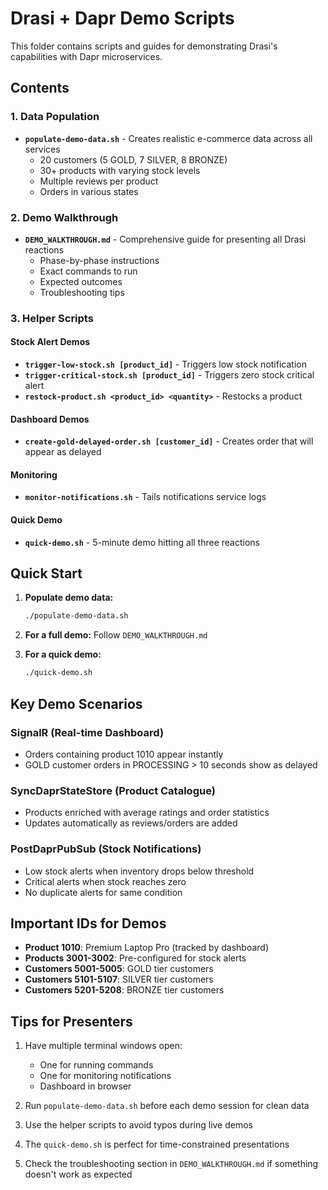 # Drasi + Dapr Demo Scripts

This folder contains scripts and guides for demonstrating Drasi's capabilities with Dapr microservices.

## Contents

### 1. Data Population
- **`populate-demo-data.sh`** - Creates realistic e-commerce data across all services
  - 20 customers (5 GOLD, 7 SILVER, 8 BRONZE)
  - 30+ products with varying stock levels
  - Multiple reviews per product
  - Orders in various states

### 2. Demo Walkthrough
- **`DEMO_WALKTHROUGH.md`** - Comprehensive guide for presenting all Drasi reactions
  - Phase-by-phase instructions
  - Exact commands to run
  - Expected outcomes
  - Troubleshooting tips

### 3. Helper Scripts

#### Stock Alert Demos
- **`trigger-low-stock.sh [product_id]`** - Triggers low stock notification
- **`trigger-critical-stock.sh [product_id]`** - Triggers zero stock critical alert
- **`restock-product.sh <product_id> <quantity>`** - Restocks a product

#### Dashboard Demos
- **`create-gold-delayed-order.sh [customer_id]`** - Creates order that will appear as delayed

#### Monitoring
- **`monitor-notifications.sh`** - Tails notifications service logs

#### Quick Demo
- **`quick-demo.sh`** - 5-minute demo hitting all three reactions

## Quick Start

1. **Populate demo data:**
   ```bash
   ./populate-demo-data.sh
   ```

2. **For a full demo:** Follow `DEMO_WALKTHROUGH.md`

3. **For a quick demo:**
   ```bash
   ./quick-demo.sh
   ```

## Key Demo Scenarios

### SignalR (Real-time Dashboard)
- Orders containing product 1010 appear instantly
- GOLD customer orders in PROCESSING > 10 seconds show as delayed

### SyncDaprStateStore (Product Catalogue)
- Products enriched with average ratings and order statistics
- Updates automatically as reviews/orders are added

### PostDaprPubSub (Stock Notifications)
- Low stock alerts when inventory drops below threshold
- Critical alerts when stock reaches zero
- No duplicate alerts for same condition

## Important IDs for Demos

- **Product 1010**: Premium Laptop Pro (tracked by dashboard)
- **Products 3001-3002**: Pre-configured for stock alerts
- **Customers 5001-5005**: GOLD tier customers
- **Customers 5101-5107**: SILVER tier customers
- **Customers 5201-5208**: BRONZE tier customers

## Tips for Presenters

1. Have multiple terminal windows open:
   - One for running commands
   - One for monitoring notifications
   - Dashboard in browser

2. Run `populate-demo-data.sh` before each demo session for clean data

3. Use the helper scripts to avoid typos during live demos

4. The `quick-demo.sh` is perfect for time-constrained presentations

5. Check the troubleshooting section in `DEMO_WALKTHROUGH.md` if something doesn't work as expected